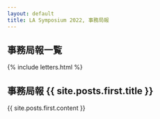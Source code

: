 ```yaml
---
layout: default
title: LA Symposium 2022, 事務局報
---
```


事務局報一覧
--------
{% include letters.html %}

事務局報 {{ site.posts.first.title }}
--------
{{ site.posts.first.content }}
